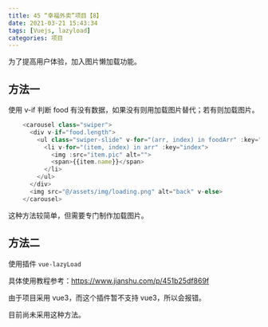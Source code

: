 ```yaml
---
title: 45 “幸福外卖”项目【8】
date: 2021-03-21 15:43:34
tags: [Vuejs, lazyload]
categories: 项目
---
```


为了提高用户体验，加入图片懒加载功能。

<!-- more -->

## 方法一

使用 v-if 判断 food 有没有数据，如果没有则用加载图片替代；若有则加载图片。

```javascript
    <carousel class="swiper">
      <div v-if="food.length"> 
        <ul class="swiper-slide" v-for="(arr, index) in foodArr" :key="index">
          <li v-for="(item, index) in arr" :key="index">
            <img :src="item.pic" alt="">
            <span>{{item.name}}</span>
          </li>
        </ul>
      </div>
      <img src="@/assets/img/loading.png" alt="back" v-else>
    </carousel>
```

这种方法较简单，但需要专门制作加载图片。

## 方法二

使用插件 `vue-lazyLoad`

具体使用教程参考：https://www.jianshu.com/p/451b25df869f

由于项目采用 vue3，而这个插件暂不支持 vue3，所以会报错。

目前尚未采用这种方法。